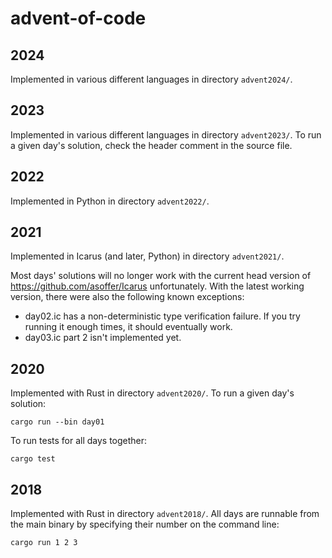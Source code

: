 # advent-of-code

## 2024

Implemented in various different languages in directory `advent2024/`.

## 2023

Implemented in various different languages in directory `advent2023/`.
To run a given day's solution, check the header comment in the source file.

## 2022

Implemented in Python in directory `advent2022/`.

## 2021

Implemented in Icarus (and later, Python) in directory `advent2021/`.

Most days' solutions will no longer work with the current head version of
https://github.com/asoffer/Icarus unfortunately.
With the latest working version, there were also the following known exceptions:

 - day02.ic has a non-deterministic type verification failure. If you try running it
   enough times, it should eventually work.
 - day03.ic part 2 isn't implemented yet.

## 2020

Implemented with Rust in directory `advent2020/`.
To run a given day's solution:

```
cargo run --bin day01
```

To run tests for all days together:

```
cargo test
```

## 2018

Implemented with Rust in directory `advent2018/`.
All days are runnable from the main binary by specifying their number on the command line:

```
cargo run 1 2 3
```
